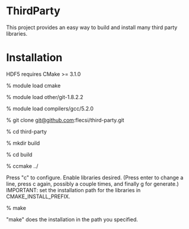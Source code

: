 # ThirdParty

This project provides an easy way to build and install many third party
libraries.

# Installation

HDF5 requires CMake >= 3.1.0

% module load cmake

% module load other/git-1.8.2.2

% module load compilers/gcc/5.2.0

% git clone git@github.com:flecsi/third-party.git

% cd third-party

% mkdir build

% cd build

% ccmake ../

Press "c" to configure. Enable libraries desired. (Press enter to change
a line, press c again, possibly a couple times, and finally g for generate.)
IMPORTANT: set the installation path for the libraries in CMAKE_INSTALL_PREFIX.

% make

"make" does the installation in the path you specified.
